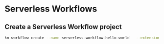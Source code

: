 # Serverless Workflows

## Create a Serverless Workflow project

```sh
kn workflow create --name serverless-workflow-hello-world   --extension quarkus-jsonp,quarkus-smallrye-openapi   --quarkus-platform-group-id=io.quarkus.platform --quarkus-version=2.16.6.Final
```